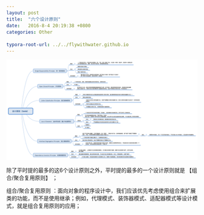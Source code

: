 ```yaml
---
layout: post
title:  "六个设计原则"
date:   2016-8-4 20:19:38 +0800
categories: Other

typora-root-url: ../../flywithwater.github.io
---
```




![设计原则（Solid）](/assets/images/设计原则（Solid）.png)

除了平时提的最多的这6个设计原则之外，平时提的最多的一个设计原则就是  【组合/聚合复用原则】 ；

组合/聚合复用原则 ：面向对象的程序设计中，我们应该优先考虑使用组合来扩展类的功能，而不是使用继承；例如，代理模式、装饰器模式、适配器模式等设计模式，就是组合复用原则的应用；